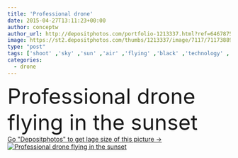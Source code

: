 ```yaml
---
title: 'Professional drone'
date: 2015-04-27T13:11:23+00:00
author: conceptw
author_url: http://depositphotos.com/portfolio-1213337.html?ref=64678756
image: https://st2.depositphotos.com/thumbs/1213337/image/7117/71173889/api_thumb_450.jpg?forcejpeg=true
type: "post"
tags: ['shoot' ,'sky' ,'sun' ,'air' ,'flying' ,'black' ,'technology' ,'dark' ,'sunset' ,'night' ,'professional' ,'photographing' ,'clouds' ,'propeller' ,'helicopter' ,'spy' ,'fear' ,'strange' ,'aerial' ,'drone' ,'Dark clouds' ,'hexacopter' ,'multicopter' ,'multirotor' ,'alien spaceship' ,'ddrone' ]
categories: 
  - drone
---
```

<div aling="center">
            <font size="60"> Professional drone flying in the sunset</font>   
</div>
<div>
    <a href='https://depositphotos.com/71173889/stock-photo-professional-drone.html?ref=64678756' target=_blank > Go "Depositphotos" to get lage size of this picture ->
        <img href='https://depositphotos.com/71173889/stock-photo-professional-drone.html?ref=64678756' src='https://st2.depositphotos.com/1213337/7117/i/950/depositphotos_71173889-stock-photo-professional-drone.jpg?forcejpeg=true' alt='Professional drone flying in the sunset' >
    </a>
</div>
